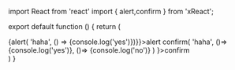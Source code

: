 import React from 'react'
import { alert,confirm } from 'xReact';

export default function () {
return (
<div className='x-icon-example'>
<Index onClick={() => {alert(
'haha',
() => {console.log('yes')})}}>alert</Index>
<Index onClick={()=>confirm(
'haha',
()=>{console.log('yes')},
()=> {console.log('no')} ) }>confirm</Index>
</div>
)
}
